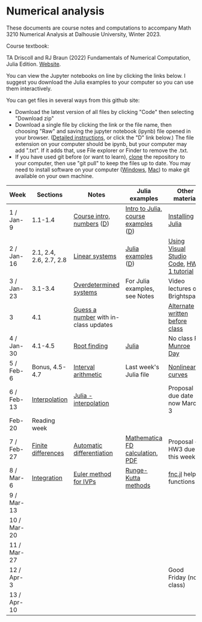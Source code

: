 # Numerical analysis

These documents are course notes and computations to accompany Math 3210 Numerical Analysis at Dalhousie University, Winter 2023.

Course textbook: 

TA Driscoll and RJ Braun (2022) Fundamentals of Numerical Computation, Julia Edition. [Website](https://tobydriscoll.net/fnc-julia/home.html).

You can view the Jupyter notebooks on line by clicking the links below. I suggest you download the Julia examples to your computer so you can use them interactively.

You can get files in several ways from this github site:

* Download the latest version of all files by clicking "Code" then selecting "Download zip"
* Download a single file by clicking the link or the file name, then choosing "Raw" and saving the jupyter notebook (ipynb) file opened in your browser. ([Detailed instructions](https://www.howtogeek.com/devops/how-to-download-single-files-from-a-github-repository/), or click the "D" link below.) The file extension on your computer should be ipynb, but your computer may add ".txt". If it adds that, use File explorer or Finder to remove the .txt.
* If you have used git before (or want to learn), [clone](https://github.com/git-guides/git-clone) the repository to your computer, then use "git pull" to keep the files up to date. You may need to install software on your computer ([Windows](https://git-scm.com/downloads), [Mac](https://www.atlassian.com/git/tutorials/install-git)) to make git available on your own machine.

| Week | Sections | Notes | Julia examples | Other material |
| ---- | -------- | ----- | -------------- | -------------- |
| 1 / Jan-9| 1.1-1.4 | [Course intro, numbers](W1-topics.ipynb) ([D](https://raw.githubusercontent.com/AndrewIrwin/m3210-notebooks/master/W1-topics.ipynb))| [Intro to Julia, course examples](W1-Intro-to-Julia.ipynb) ([D](https://raw.githubusercontent.com/AndrewIrwin/m3210-notebooks/master/W1-Intro-to-Julia.ipynb)) | [Installing Julia](W1-getting-Julia-working.ipynb) |
| 2 / Jan-16 | 2.1, 2.4, 2.6, 2.7, 2.8 | [Linear systems](W2-topics.ipynb) | [Julia examples](W2-julia.ipynb) ([D](https://raw.githubusercontent.com/AndrewIrwin/m3210-notebooks/master/W2-julia.ipynb)) | [Using Visual Studio Code](W2-using-vs-code.md), [HW 1 tutorial](hw-1-tutorial.ipynb)  | 
| 3 / Jan-23 | 3.1-3.4 | [Overdetermined systems](W3-topics.ipynb) | For Julia examples, see Notes | Video lectures on Brightspace | 
| 3  | 4.1 | [Guess a number](W3-root-finding.ipynb) with in-class updates | | [Alternate written before class](W3-root-finding-examples.ipynb) |
| 4 / Jan-30 | 4.1-4.5 | [Root finding](W4-topics.ipynb) | [Julia](W4-julia.ipynb) | No class F, [Munroe Day](https://www.dal.ca/about-dal/history-tradition/george_munro_day.html) |
| 5 / Feb-6 | Bonus, 4.5-4.7 | [Interval arithmetic](W5-interval-arithmetic.ipynb) | Last week's Julia file | [Nonlinear curves](W5-nonlinear-curves.ipynb) |
| 6 / Feb-13 | [Interpolation](W6-topics.ipynb) | [Julia - interpolation](W6-julia.ipynb)  | | Proposal due date now March 3 |
| Feb-20 | Reading week | | | | 
| 7 / Feb-27 | [Finite differences](W7-julia-fd.ipynb) | [Automatic differentiation](W6-automatic-differentiation.ipynb) | [Mathematica FD calculation](Finite-difference-by-interpolation.nb), [PDF](Finite-difference-by-interpolation.pdf) | Proposal + HW3 due this week |
| 8 / Mar-6 | [Integration](W7-integration.ipynb) | [Euler method for IVPs](W7-IVPs.ipynb) | [Runge-Kutta methods](W7-runge-kutta.ipynb) | [fnc.jl](fnc.jl) helper functions |
| 9 / Mar-13 | | | | |
| 10 / Mar-20 | | | | |
| 11 / Mar-27 | | | | |
| 12 / Apr-3 | | | | Good Friday (no class) |
| 13 / Apr-10 | | | | |


